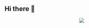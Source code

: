 ## Hi there 👋

<!--
**jhchoi03/jhchoi03** is a ✨ _special_ ✨ repository because its `README.md` (this file) appears on your GitHub profile.

Here are some ideas to get you started:

- 🔭 I’m currently working on ...
- 🌱 I’m currently learning ...
- 👯 I’m looking to collaborate on ...
- 🤔 I’m looking for help with ...
- 💬 Ask me about ...
- 📫 How to reach me: ...
- 😄 Pronouns: ...
- ⚡ Fun fact: ...
-->

<div align="center">
	<img src="https://capsule-render.vercel.app/api?type=cylinder&color=auto&text=AI/Backend Developer&fontAlignY=45&fontSize=40&height=150&animation=blinking&desc=jhchoi03&descAlignY=70">
</div>
